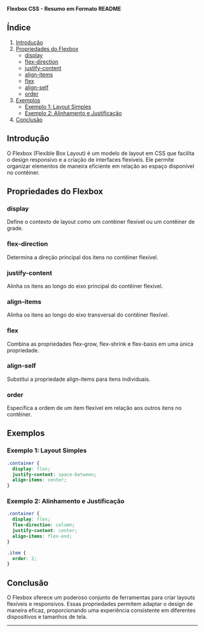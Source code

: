 **Flexbox CSS - Resumo em Formato README**

## Índice

1. [Introdução](#introdução)
2. [Propriedades do Flexbox](#propriedades-do-flexbox)
   - [display](#display)
   - [flex-direction](#flex-direction)
   - [justify-content](#justify-content)
   - [align-items](#align-items)
   - [flex](#flex)
   - [align-self](#align-self)
   - [order](#order)
3. [Exemplos](#exemplos)
   - [Exemplo 1: Layout Simples](#exemplo-1-layout-simples)
   - [Exemplo 2: Alinhamento e Justificação](#exemplo-2-alinhamento-e-justificação)
4. [Conclusão](#conclusão)

## Introdução

O Flexbox (Flexible Box Layout) é um modelo de layout em CSS que facilita o design responsivo e a criação de interfaces flexíveis. Ele permite organizar elementos de maneira eficiente em relação ao espaço disponível no contêiner.

## Propriedades do Flexbox

### display

Define o contexto de layout como um contêiner flexível ou um contêiner de grade.

### flex-direction

Determina a direção principal dos itens no contêiner flexível.

### justify-content

Alinha os itens ao longo do eixo principal do contêiner flexível.

### align-items

Alinha os itens ao longo do eixo transversal do contêiner flexível.

### flex

Combina as propriedades flex-grow, flex-shrink e flex-basis em uma única propriedade.

### align-self

Substitui a propriedade align-items para itens individuais.

### order

Especifica a ordem de um item flexível em relação aos outros itens no contêiner.

## Exemplos

### Exemplo 1: Layout Simples

```css
.container {
  display: flex;
  justify-content: space-between;
  align-items: center;
}
```

### Exemplo 2: Alinhamento e Justificação

```css
.container {
  display: flex;
  flex-direction: column;
  justify-content: center;
  align-items: flex-end;
}

.item {
  order: 2;
}
```

## Conclusão

O Flexbox oferece um poderoso conjunto de ferramentas para criar layouts flexíveis e responsivos. Essas propriedades permitem adaptar o design de maneira eficaz, proporcionando uma experiência consistente em diferentes dispositivos e tamanhos de tela.

---

